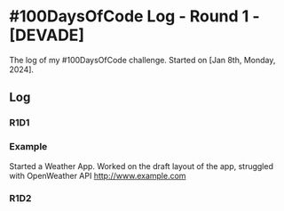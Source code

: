 # #100DaysOfCode Log - Round 1 - [DEVADE]

The log of my #100DaysOfCode challenge. Started on [Jan 8th, Monday, 2024].

## Log

### R1D1  
### Example
Started a Weather App. Worked on the draft layout of the app, struggled with OpenWeather API http://www.example.com 

### R1D2
